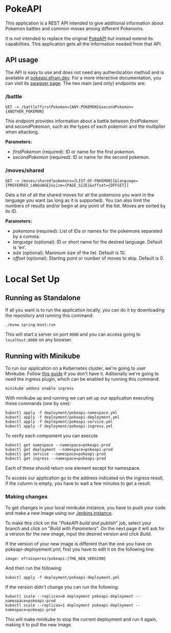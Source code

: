 # PokeAPI 
This application is a REST API intended to give additional information about Pokemon battles and common moves among different Pokemons.

It is not intended to replace the original [PokeAPI](https://pokeapi.co) but instead  extend its capabilities. This application gets all the information needed from that API.

## API usage
The API is easy to use and does not need any authentication method and is available at [pokeapi.efrain.dev](https://pokeapi.efrain.dev). For a more interactive documentation, you can visit its [swagger page](https://pokeapi.efrain.dev/swagger-ui.html). The two main (and only) endpoints are:

### /battle
```
GET -> /battle?firstPokemon={ANY-POKEMON}&secondPokemon={ANOTHER_POKEMON}
```
This endpoint provides information about a battle between _firstPokemon_ and _secondPokemon_, such as the types of each pokemon and the multiplier when attacking. 

**Parameters:**
- _firstPokemon_ (required): ID or name for the first pokemon.
- _secondPokemon_ (required): ID or name for the second pokemon.

### /moves/shared
```
GET -> /moves/shared?pokemons={LIST-OF-POKEMON}[&language={PREFERRED_LANGUAGE}&size={PAGE_SIZE}&offset={OFFSET}]
```
Gets a list of all the shared moves for all the pokemons you want in the language you want (as long as it is supported). You can also limit the numbers of results and/or begin at any point of the list. Moves are sorted by its ID.

**Parameters:**
- _pokemons_ (required): List of IDs or names for the pokemons separated by a comma.
- _language_ (optional): ID or short name for the desired language. Default is 'en'.
- _size_ (optional): Maximum size of the list. Default is 10.
- _offset_ (optional): Starting point or number of moves to skip. Default is 0.

# Local Set Up
## Running as Standalone
If all you want is to run the application locally, you can do it by downloading the repository and running this command:
```
./mvnw spring-boot:run
```
This will start a server on port `8080` and you can access going to `localhost:8080` on any browser.

## Running with Minikube
To run our application on a Kubernetes cluster, we're going to user Minikube. Follow [this guide](https://kubernetes.io/docs/tasks/tools/install-minikube/) if you don't have it. Aditionally we're going to need the ingress plugin, which can be enabled by running this command: 
```
minikube addons enable ingress
```
With minikube up and running we can set up our application executing these commands (one by one):
```
kubectl apply -f deployment/pokeapi-namespace.yml
kubectl apply -f deployment/pokeapi-deployment.yml
kubectl apply -f deployment/pokeapi-service.yml
kubectl apply -f deployment/pokeapi-ingress.yml
```
To verify each compoment you can execute 
```
kubectl get namespace --namespace=pokeapi-prod
kubectl get deployment --namespace=pokeapi-prod
kubectl get service --namespace=pokeapi-prod
kubectl get ingress --namespace=pokeapi-prod
```
Each of these should return one element except for namespace. 

To access our application go to the address indicated on the ingress result, if the column is empty, you have to wait a few minutes to get a result.

### Making changes
To get changes in your local minikube instance, you have to push your code and make a new image using our [Jenkins instance](https://jenkins.efrain.dev).

To make this click on the "_PokeAPI build and publish_" job, select your branch and click on "_Build with Parameters_". On the next page it will ask for a version for the new image, input the desired version and click _Build_. 

If the version of your new image is different than the one you have on pokeapi-deployement.yml, first you have to edit it on the following line: 
```
image: efrainperez/pokeapi:{THE_NEW_VERSION}
```
And then run the following:
```
kubectl apply -f deployment/pokeapi-deployment.yml
```

If the version didn't change you can run the following:
```
kubectl scale --replicas=0 deployment pokeapi-deployment --namespace=pokeapi-prod
kubectl scale --replicas=1 deployment pokeapi-deployment --namespace=pokeapi-prod
```
This will make minikube to stop the current deployment and run it again, making it to pull the new image.
